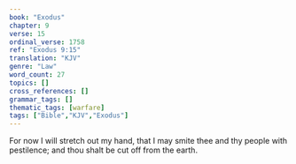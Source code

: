 ```yaml
---
book: "Exodus"
chapter: 9
verse: 15
ordinal_verse: 1758
ref: "Exodus 9:15"
translation: "KJV"
genre: "Law"
word_count: 27
topics: []
cross_references: []
grammar_tags: []
thematic_tags: [warfare]
tags: ["Bible","KJV","Exodus"]
---
```

For now I will stretch out my hand, that I may smite thee and thy people with pestilence; and thou shalt be cut off from the earth.
